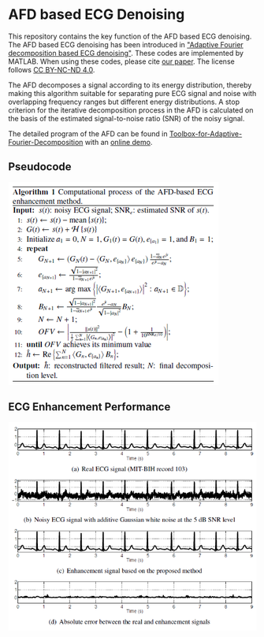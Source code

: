 # AFD based ECG Denoising

This repository contains the key function of the AFD based ECG denoising. The AFD based ECG denoising has been introduced in ["Adaptive Fourier decomposition based ECG denoising"](http://dx.doi.org/10.1016/j.compbiomed.2016.08.013). 
These codes are implemented by MATLAB. When using these codes, please cite [our paper](http://dx.doi.org/10.1016/j.compbiomed.2016.08.013). The license follows [CC BY-NC-ND 4.0](https://creativecommons.org/licenses/by-nc-nd/4.0/deed.en).

The AFD decomposes a signal according to its energy distribution, thereby making this algorithm suitable for separating pure ECG signal and noise with overlapping frequency ranges but different energy distributions. 
A stop criterion for the iterative decomposition process in the AFD is calculated on the basis of the estimated signal-to-noise ratio (SNR) of the noisy signal.

The detailed program of the AFD can be found in [Toolbox-for-Adaptive-Fourier-Decomposition](https://github.com/pikipity/Toolbox-for-Adaptive-Fourier-Decomposition) with an [online demo](http://zewang.site/AFD).

## Pseudocode

![Pseudocode of AFD based ECG Denoising](https://raw.githubusercontent.com/pikipity/AFD-based-ECG-Denoising/main/pseudocode.PNG)

## ECG Enhancement Performance

![ECG Enhancement Performance](https://raw.githubusercontent.com/pikipity/AFD-based-ECG-Denoising/main/Results/Denoising%20Performance.PNG)

